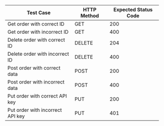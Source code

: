 | Test Case                                         | HTTP Method| Expected Status Code |
|---------------------------------------------------|------------|----------------------|
| Get order with correct ID                         | GET        | 200                  |
| Get order with incorrect ID                       | GET        | 400                  |
| Delete order with correct ID                      | DELETE     | 204                  |
| Delete order with incorrect ID                    | DELETE     | 400                  |
| Post order with correct data                      | POST       | 200                  |
| Post order with incorrect data                    | POST       | 400                  |
| Put order with correct API key                    | PUT        | 200                  |
| Put order with incorrect API key                  | PUT        | 401                  |